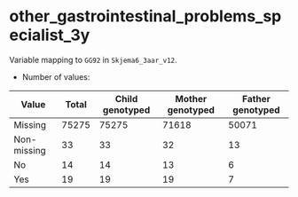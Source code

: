 # other_gastrointestinal_problems_specialist_3y
Variable mapping to `GG92` in `Skjema6_3aar_v12`.
- Number of values:

| Value | Total | Child genotyped | Mother genotyped | Father genotyped |
| ----- | ----- | --------------- | ---------------- | ---------------- |
| Missing | 75275 | 75275 | 71618 | 50071 |
| Non-missing | 33 | 33 | 32 | 13 |
| No | 14 | 14 | 13 |6 |
| Yes | 19 | 19 | 19 |7 |



